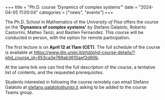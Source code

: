 +++ 
title = "Ph.D. course 'Dynamics of complex systems'" 
date = "2024-04-05 11:00:04" 
categories = ["news", "events"] 
+++

The Ph.D. School in Mathematics of the *University of Pisa* offers the course on the **'Dynamics of complex systems'** by Stefano Galatolo, Roberto Castorrini, Matteo Tanzi, and Bastien Fernandez. 
This course will be conducted in person, with the option for remote participation.

The first lecture is on **April 12 at 11am (CET)**. The full schedule of the course is available at <https://www.dm.unipi.it/phd/phd-course-details/?phd_course_id=653ca3e789ab3610aef2d90b>.

At the same link one can find the full description of the course, a tentative list of contents, and the requested prerequisites.

Students interested in following the course remotely can email Stefano Galatolo at [stefano.galatolo@unipi.it](mailto:stefano.galatolo@unipi.it) asking to be added to the course Teams group.
